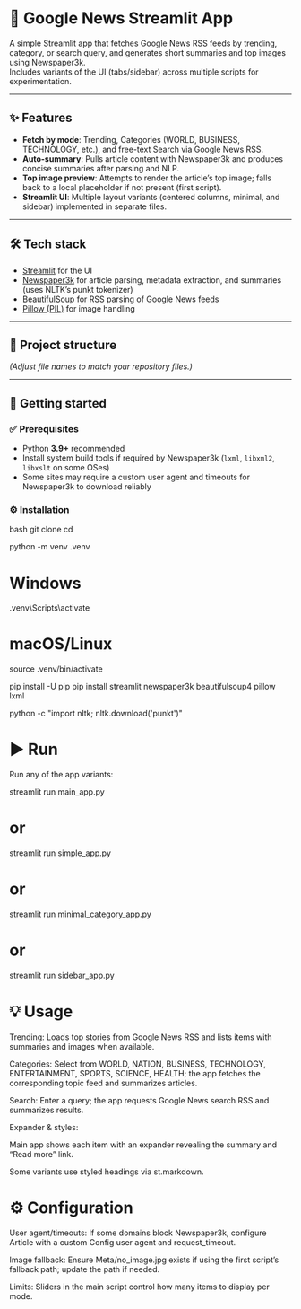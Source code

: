 # 📰 Google News Streamlit App

A simple Streamlit app that fetches Google News RSS feeds by trending, category, or search query, and generates short summaries and top images using Newspaper3k.  
Includes variants of the UI (tabs/sidebar) across multiple scripts for experimentation.

---

## ✨ Features
- **Fetch by mode**: Trending, Categories (WORLD, BUSINESS, TECHNOLOGY, etc.), and free-text Search via Google News RSS.  
- **Auto-summary**: Pulls article content with Newspaper3k and produces concise summaries after parsing and NLP.  
- **Top image preview**: Attempts to render the article’s top image; falls back to a local placeholder if not present (first script).  
- **Streamlit UI**: Multiple layout variants (centered columns, minimal, and sidebar) implemented in separate files.  

---

## 🛠️ Tech stack
- [Streamlit](https://streamlit.io) for the UI  
- [Newspaper3k](https://github.com/codelucas/newspaper) for article parsing, metadata extraction, and summaries (uses NLTK’s punkt tokenizer)  
- [BeautifulSoup](https://www.crummy.com/software/BeautifulSoup/) for RSS parsing of Google News feeds  
- [Pillow (PIL)](https://python-pillow.org/) for image handling  

---

## 📂 Project structure

*(Adjust file names to match your repository files.)*

---

## 🚀 Getting started

### ✅ Prerequisites
- Python **3.9+** recommended  
- Install system build tools if required by Newspaper3k (`lxml`, `libxml2`, `libxslt` on some OSes)  
- Some sites may require a custom user agent and timeouts for Newspaper3k to download reliably  

### ⚙️ Installation
bash
git clone <your-repo-url>
cd <your-repo-folder>

python -m venv .venv
# Windows
.venv\Scripts\activate
# macOS/Linux
source .venv/bin/activate

pip install -U pip
pip install streamlit newspaper3k beautifulsoup4 pillow lxml

python -c "import nltk; nltk.download('punkt')"

# ▶️ Run

Run any of the app variants:

streamlit run main_app.py
# or
streamlit run simple_app.py
# or
streamlit run minimal_category_app.py
# or
streamlit run sidebar_app.py

# 💡 Usage

Trending: Loads top stories from Google News RSS
 and lists items with summaries and images when available.

Categories: Select from WORLD, NATION, BUSINESS, TECHNOLOGY, ENTERTAINMENT, SPORTS, SCIENCE, HEALTH; the app fetches the corresponding topic feed and summarizes articles.

Search: Enter a query; the app requests Google News search RSS and summarizes results.

Expander & styles:

Main app shows each item with an expander revealing the summary and “Read more” link.

Some variants use styled headings via st.markdown.

# ⚙️ Configuration

User agent/timeouts: If some domains block Newspaper3k, configure Article with a custom Config user agent and request_timeout.

Image fallback: Ensure Meta/no_image.jpg exists if using the first script’s fallback path; update the path if needed.

Limits: Sliders in the main script control how many items to display per mode.
